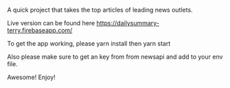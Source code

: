 A quick project that takes the top articles of leading news outlets. 

Live version can be found here
https://dailysummary-terry.firebaseapp.com/

To get the app working, please yarn install then yarn start

Also please make sure to get an key from from newsapi and add to your env file. 

Awesome! Enjoy!
